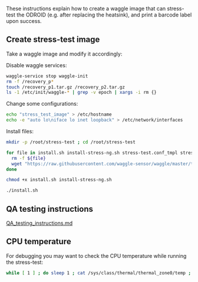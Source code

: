 
These instructions explain how to create a waggle image that can stress-test the ODROID (e.g. after replacing the heatsink), and print a barcode label upon success.

## Create stress-test image 

Take a waggle image and modify it accordingly:

Disable waggle services:
```bash
waggle-service stop waggle-init
rm -f /recovery_p*
touch /recovery_p1.tar.gz /recovery_p2.tar.gz
ls -1 /etc/init/waggle-* | grep -v epoch | xargs -i rm {}
```

Change some configurations:
```bash
echo "stress_test_image" > /etc/hostname
echo -e "auto lo\niface lo inet loopback" > /etc/network/interfaces
```

Install files:

```bash
mkdir -p /root/stress-test ; cd /root/stress-test

for file in install.sh install-stress-ng.sh stress-test.conf_tmpl stress-test.sh_tmpl stress-timout.conf_tmpl stress-timout.sh_tmpl print_status.sh_tmpl ; do
  rm -f ${file}
  wget "https://raw.githubusercontent.com/waggle-sensor/waggle/master/testing/odroid/${file}"
done

chmod +x install.sh install-stress-ng.sh

./install.sh
```

## QA testing instructions

[QA_testing_instructions.md](./QA_testing_instructions.md)

## CPU temperature

For debugging you may want to check the CPU temperature while running the stress-test:

```bash
while [ 1 ] ; do sleep 1 ; cat /sys/class/thermal/thermal_zone0/temp ; done
```

